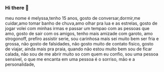 ### Hi there 👋


meu nome é melyssa,tenho 15 anos, gosto de conversar,dormir,me cuidar,amo tomar banho de chuva,amo olhar pra lua e as estrelas, gosto de jogar volei com minhas irmas e passar um tempao com as pessoas que amo, gosto de sair com os amigos, tenho mais amizade com garoto, amo strogonoff, prefiro assistir serie, sou carinhosa mais sei muito bem ser fria e grossa, não gosto de falsidades, não gosto muito de contato fisico, gosto de viajar, ainda mais pra praia, quando não estou muito bem sou de ficar calada, não sou de me abrir muito so com quem eu confio, sou uma pessoa sensivel, o que me encanta em uma pessoa é o sorriso, mão e a personalidade, 
